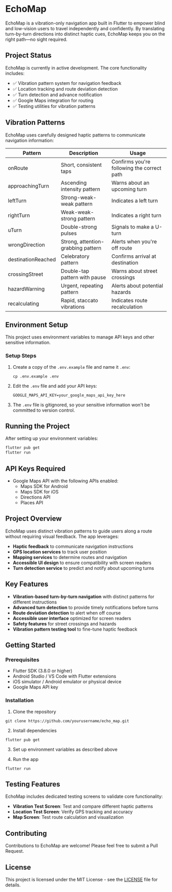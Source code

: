 # EchoMap

EchoMap is a vibration-only navigation app built in Flutter to empower blind and low-vision users to travel independently and confidently. By translating turn-by-turn directions into distinct haptic cues, EchoMap keeps you on the right path—no sight required.

## Project Status

EchoMap is currently in active development. The core functionality includes:

- ✅ Vibration pattern system for navigation feedback
- ✅ Location tracking and route deviation detection
- ✅ Turn detection and advance notification
- ✅ Google Maps integration for routing
- ✅ Testing utilities for vibration patterns

## Vibration Patterns

EchoMap uses carefully designed haptic patterns to communicate navigation information:

| Pattern | Description | Usage |
|---------|-------------|-------|
| onRoute | Short, consistent taps | Confirms you're following the correct path |
| approachingTurn | Ascending intensity pattern | Warns about an upcoming turn |
| leftTurn | Strong-weak-weak pattern | Indicates a left turn |
| rightTurn | Weak-weak-strong pattern | Indicates a right turn |
| uTurn | Double-strong pulses | Signals to make a U-turn |
| wrongDirection | Strong, attention-grabbing pattern | Alerts when you're off route |
| destinationReached | Celebratory pattern | Confirms arrival at destination |
| crossingStreet | Double-tap pattern with pause | Warns about street crossings |
| hazardWarning | Urgent, repeating pattern | Alerts about potential hazards |
| recalculating | Rapid, staccato vibrations | Indicates route recalculation |

## Environment Setup

This project uses environment variables to manage API keys and other sensitive information.

### Setup Steps

1. Create a copy of the `.env.example` file and name it `.env`:
   ```
   cp .env.example .env
   ```

2. Edit the `.env` file and add your API keys:
   ```
   GOOGLE_MAPS_API_KEY=your_google_maps_api_key_here
   ```

3. The `.env` file is gitignored, so your sensitive information won't be committed to version control.

## Running the Project

After setting up your environment variables:

```bash
flutter pub get
flutter run
```

## API Keys Required

- Google Maps API with the following APIs enabled:
  - Maps SDK for Android
  - Maps SDK for iOS
  - Directions API
  - Places API

## Project Overview

EchoMap uses distinct vibration patterns to guide users along a route without requiring visual feedback. The app leverages:

- **Haptic feedback** to communicate navigation instructions
- **GPS location services** to track user position
- **Mapping services** to determine routes and navigation
- **Accessible UI design** to ensure compatibility with screen readers
- **Turn detection service** to predict and notify about upcoming turns

## Key Features

- **Vibration-based turn-by-turn navigation** with distinct patterns for different instructions
- **Advanced turn detection** to provide timely notifications before turns
- **Route deviation detection** to alert when off course
- **Accessible user interface** optimized for screen readers
- **Safety features** for street crossings and hazards
- **Vibration pattern testing tool** to fine-tune haptic feedback

## Getting Started

### Prerequisites

- Flutter SDK (3.8.0 or higher)
- Android Studio / VS Code with Flutter extensions
- iOS simulator / Android emulator or physical device
- Google Maps API key

### Installation

1. Clone the repository

```
git clone https://github.com/yourusername/echo_map.git
```

2. Install dependencies

```
flutter pub get
```

3. Set up environment variables as described above

4. Run the app

```
flutter run
```

## Testing Features

EchoMap includes dedicated testing screens to validate core functionality:

- **Vibration Test Screen**: Test and compare different haptic patterns
- **Location Test Screen**: Verify GPS tracking and accuracy
- **Map Screen**: Test route calculation and visualization

## Contributing

Contributions to EchoMap are welcome! Please feel free to submit a Pull Request.

## License

This project is licensed under the MIT License - see the [LICENSE](LICENSE) file for details.
